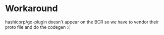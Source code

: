 # Workaround

hashicorp/go-plugin doesn't appear on the BCR so we have to vendor their proto file and do the codegen :(
